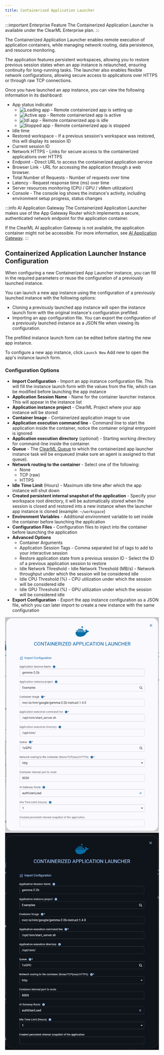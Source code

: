 ```yaml
---
title: Containerized Application Launcher
---
```


:::important Enterprise Feature
The Containerized Application Launcher is available under the ClearML Enterprise plan.
:::

The Containerized Application Launcher enables remote execution of application containers, while managing network routing, 
data persistence, and resource monitoring.

The application features persistent workspaces, allowing you to restore previous session states when an app instance is 
relaunched, ensuring continuity for long-running tasks. The launcher also enables flexible network configurations, 
allowing secure access to applications over HTTPS or through raw TCP connections.

Once you have launched an app instance, you can view the following information in its dashboard:

* App status indicator  
  * <img src="/docs/latest/icons/ico-containerlaunch-loading.svg" alt="Loading app" className="icon size-lg space-sm" /> - Remote containerized app is setting up  
  * <img src="/docs/latest/icons/ico-containerlaunch-active.svg" alt="Active app" className="icon size-lg space-sm" /> - Remote containerized app is active  
  * <img src="/docs/latest/icons/ico-containerlaunch-idle.svg" alt="Idl app" className="icon size-lg space-sm" /> - Remote containerized app is idle  
  * <img src="/docs/latest/icons/ico-containerlaunch-stopped.svg" alt="Stopped app" className="icon size-lg space-sm" /> - Remote containerized app is stopped  
* Idle time  
* Restored workspace - If a previous session's workspace was restored, this will display its session ID  
* Current session ID  
* Network HTTPS - Links for secure access to the containerized applications over HTTPS  
* Endpoint - Direct URL to access the containerized application service  
* Browser Link - URL for accessing the application through a web browser.   
* Total Number of Requests - Number of requests over time
* Latency - Request response time (ms) over time
* Server resources monitoring (CPU / GPU / vMem utilization)  
* Console - The console log shows the instance's activity, including environment setup progress, status changes

:::info AI Application Gateway
The Containerized Application Launcher makes use of the App Gateway Router which implements a secure, authenticated 
network endpoint for the application container.

If the ClearML AI application Gateway is not available, the application container might not be accessible.
For more information, see [AI Application Gateway](../../deploying_clearml/enterprise_deploy/appgw.md).
:::

## Containerized Application Launcher Instance Configuration

When configuring a new Containerized App Launcher instance, you can fill in the required parameters or reuse the 
configuration of a previously launched instance.

You can launch a new app instance using the configuration of a previously launched instance with the following options:

* Cloning a previously launched app instance will open the instance launch form with the original instance's configuration prefilled.  
* Importing an app configuration file. You can export the configuration of a previously launched instance as a JSON file when viewing its configuration.

The prefilled instance launch form can be edited before starting the new app instance.

To configure a new app instance, click `Launch New` Add new to open the app's instance launch form.

### Configuration Options

* **Import Configuration** - Import an app instance configuration file. This will fill the instance launch form with the values from the file, which can be modified before launching the app instance  
* **Application Session Name** - Name for the container launcher instance. This will appear in the instance list  
* **Application instance project** - ClearML Project where your app instance will be stored  
* **Container Image** - Containerized application image to use  
* **Application execution command line** - Command line to start the application inside the container, notice the container original entrypoint is ignored  
* **Application execution directory** (*optional*) - Starting working directory for command-line inside the container.  
* **Queue** - The [ClearML Queue](../../fundamentals/agents_and_queues.md#what-is-a-queue) to which the containerized app launcher instance task will be enqueued (make sure an agent is assigned to that queue).  
* **Network routing to the container** - Select one of the following:  
  * None  
  * TCP (raw)  
  * HTTPS  
* **Idle Time Limit** (Hours) - Maximum idle time after which the app instance will shut down  
* **Created persistent internal snapshot of the application** - Specify your workspace root directory, it will be automatically stored when the session is closed and restored into a new instance when the launcher app instance is cloned (example: `~/workspace`)  
* **Environment Variables** - Additional environment variable to set inside the container before launching the application  
* **Configuration Files** - Configuration files to inject into the container before launching the application  
* **Advanced Options**  
  * Container Arguments  
  * Application Session Tags - Comma separated list of tags to add to your interactive session  
  * Restore application state from a previous session ID - Select the ID of a previous application session to restore  
  * Idle Network Threshold - Idle Network Threshold (MB/s) - Network throughput under which the session will be considered idle  
  * Idle CPU Threshold (%) - CPU utilization under which the session will be considered idle  
  * Idle GPU Threshold (%) - GPU utilization under which the session will be considered idle  
* **Export Configuration** - Export the app instance configuration as a JSON file, which you can later import to create a new instance with the same configuration

<div class="max-w-65">

![Container launcher form](../../img/apps_container_launcher_form.png#light-mode-only)
![Container launcher form](../../img/apps_container_launcher_form_dark.png#dark-mode-only)

</div>
